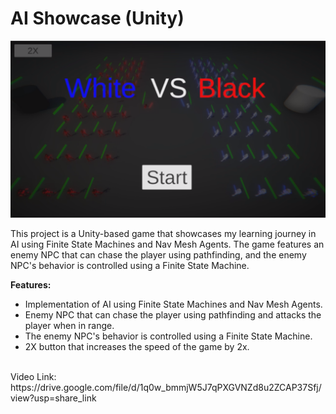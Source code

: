 
# AI Showcase (Unity)
![alt text](https://raw.githubusercontent.com/RayanYousef/Unity_AI_Project/main/AI.png)
<br/>

This project is a Unity-based game that showcases my learning journey in AI using Finite State Machines and Nav Mesh Agents. The game features an enemy NPC that can chase the player using pathfinding, and the enemy NPC's behavior is controlled using a Finite State Machine.

**Features:**

-   Implementation of AI using Finite State Machines and Nav Mesh Agents.
-   Enemy NPC that can chase the player using pathfinding and attacks the player when in range.
-   The enemy NPC's behavior is controlled using a Finite State Machine.
-   2X button that increases the speed of the game by 2x.
<br/>
Video Link: 
https://drive.google.com/file/d/1q0w_bmmjW5J7qPXGVNZd8u2ZCAP37Sfj/view?usp=share_link

